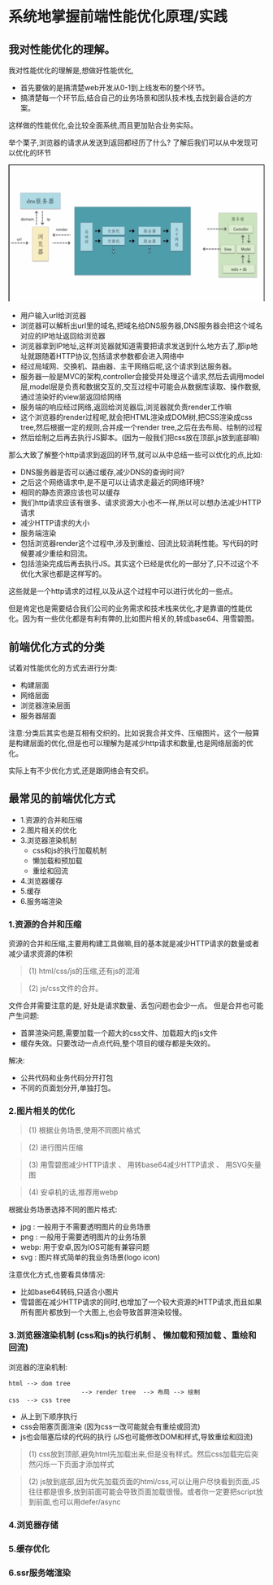 # 系统地掌握前端性能优化原理/实践


## 我对性能优化的理解。

我对性能优化的理解是,想做好性能优化,

- 首先要做的是搞清楚web开发从0-1到上线发布的整个环节。
- 搞清楚每一个环节后,结合自己的业务场景和团队技术栈,去找到最合适的方案。

这样做的性能优化,会比较全面系统,而且更加贴合业务实际。


举个栗子,浏览器的请求从发送到返回都经历了什么? 了解后我们可以从中发现可以优化的环节

![url](./img/url.png)

- 用户输入url给浏览器
- 浏览器可以解析出url里的域名,把域名给DNS服务器,DNS服务器会把这个域名对应的IP地址返回给浏览器
- 浏览器拿到IP地址,这样浏览器就知道需要把请求发送到什么地方去了,那ip地址就跟随着HTTP协议,包括请求参数都会进入网络中
- 经过局域网、交换机、路由器、主干网络后呢,这个请求到达服务器。
- 服务器一般是MVC的架构,controller会接受并处理这个请求,然后去调用model层,model层是负责和数据交互的,交互过程中可能会从数据库读取、操作数据,通过渲染好的view层返回给网络
- 服务端的响应经过网络,返回给浏览器后,浏览器就负责render工作嘛
- 这个浏览器的render过程呢,就会把HTML渲染成DOM树,把CSS渲染成css tree,然后根据一定的规则,合并成一个render tree,之后在去布局、绘制的过程
- 然后绘制之后再去执行JS脚本。(因为一般我们把css放在顶部,js放到底部嘛)


那么大致了解整个http请求到返回的环节,就可以从中总结一些可以优化的点,比如:

- DNS服务器是否可以通过缓存,减少DNS的查询时间?
- 之后这个网络请求中,是不是可以让请求走最近的网络环境?
- 相同的静态资源应该也可以缓存
- 我们http请求应该有很多、请求资源大小也不一样,所以可以想办法减少HTTP请求
- 减少HTTP请求的大小
- 服务端渲染
- 包括浏览器render这个过程中,涉及到重绘、回流比较消耗性能。写代码的时候要减少重绘和回流。
- 包括渲染完成后再去执行JS。其实这个已经是优化的一部分了,只不过这个不优化大家也都是这样写的。


这些就是一个http请求的过程,以及从这个过程中可以进行优化的一些点。

但是肯定也是需要结合我们公司的业务需求和技术栈来优化,才是靠谱的性能优化。因为有一些优化都是有利有弊的,比如图片相关的,转成base64、用雪碧图。


## 前端优化方式的分类

试着对性能优化的方式去进行分类:

- 构建层面
- 网络层面
- 浏览器渲染层面
- 服务器层面

注意:分类后其实也是互相有交织的。比如说我合并文件、压缩图片。这个一般算是构建层面的优化,但是也可以理解为是减少http请求和数量,也是网络层面的优化。

实际上有不少优化方式,还是跟网络会有交织。

## 最常见的前端优化方式

- 1.资源的合并和压缩
- 2.图片相关的优化
- 3.浏览器渲染机制 
    + css和js的执行加载机制
    + 懒加载和预加载
    + 重绘和回流
- 4.浏览器缓存
- 5.缓存
- 6.服务端渲染

### 1.资源的合并和压缩

资源的合并和压缩,主要用构建工具做嘛,目的基本就是减少HTTP请求的数量或者减少请求资源的体积

> (1) html/css/js的压缩,还有js的混淆

> (2) js/css文件的合并。

文件合并需要注意的是, 好处是请求数量、丢包问题也会少一点。
但是合并也可能产生问题:

 - 首屏渲染问题,需要加载一个超大的css文件、加载超大的js文件
 - 缓存失效。只要改动一点点代码,整个项目的缓存都是失效的。
 
 解决:
 
 - 公共代码和业务代码分开打包
 - 不同的页面划分开,单独打包。
 

### 2.图片相关的优化

> (1) 根据业务场景,使用不同图片格式

> (2) 进行图片压缩

> (3) 用雪碧图减少HTTP请求 、 用转base64减少HTTP请求 、 用SVG矢量图

> (4) 安卓机的话,推荐用webp


根据业务场景选择不同的图片格式:

- jpg : 一般用于不需要透明图片的业务场景
- png : 一般用于需要透明图片的业务场景
- webp: 用于安卓,因为IOS可能有兼容问题
- svg : 图片样式简单的我业务场景(logo icon)

注意优化方式,也要看具体情况:

- 比如base64转码,只适合小图片
- 雪碧图在减少HTTP请求的同时,也增加了一个较大资源的HTTP请求,而且如果所有图片都放到一个大图上,也会导致首屏渲染较慢。
 

### 3.浏览器渲染机制 (css和js的执行机制 、 懒加载和预加载 、重绘和回流)

浏览器的渲染机制:

```
html --> dom tree
                    --> render tree  --> 布局 --> 绘制   
css  --> css tree

```
- 从上到下顺序执行
- css会阻塞页面渲染 (因为css一改可能就会有重绘或回流)
- js也会阻塞后续的代码的执行 (JS也可能修改DOM和样式,导致重绘和回流)


> (1) css放到顶部,避免html先加载出来,但是没有样式。然后css加载完后突然闪烁一下页面才添加样式

> (2) js放到底部,因为优先加载页面的html/css,可以让用户尽快看到页面,JS往往都是很多,放到前面可能会导致页面加载很慢。或者你一定要把script放到前面,也可以用defer/async






### 4.浏览器存储

### 5.缓存优化

### 6.ssr服务端渲染







